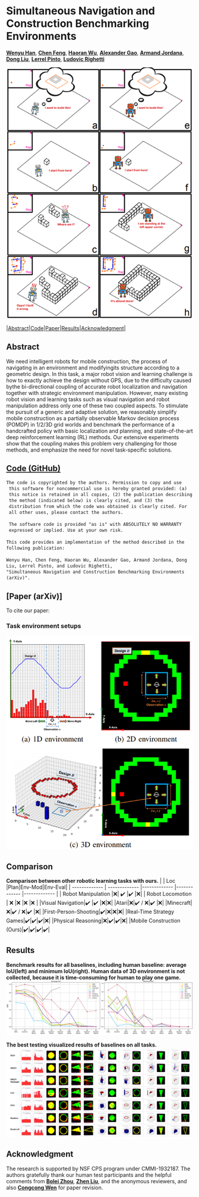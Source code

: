 # Simultaneous Navigation and Construction Benchmarking Environments

[**Wenyu Han**](https://github.com/WenyuHan-LiNa), [**Chen Feng**](https://engineering.nyu.edu/faculty/chen-feng), [**Haoran Wu**](https://www.linkedin.com/in/haoran-lucas-ng-4053471a0/), [**Alexander Gao**](https://www.alexandergao.com/), [**Armand Jordana**](https://wp.nyu.edu/machinesinmotion/people/), [**Dong Liu**](http://mechatronics.engineering.nyu.edu/people/phd-candidates/dongdong-liu.php), [**Lerrel Pinto**](https://www.lerrelpinto.com/), [**Ludovic Righetti**](https://wp.nyu.edu/machinesinmotion/89-2/)

![Overview](https://github.com/ai4ce/SNAC/blob/main/docs/figs/overview.PNG)

|[Abstract](#abstract)|[Code](#code-github)|[Paper](#paper-arxiv)|[Results](#results)|[Acknowledgment](#acknowledgment)|

## Abstract
We need intelligent robots for mobile construction, the process of navigating in an environment and modifyingits structure according to a geometric design. In this task, a major robot vision and learning challenge is how to exactly achieve the design without GPS, due to the difficulty caused bythe bi-directional coupling of accurate robot localization and navigation together with strategic environment manipulation. However, many existing robot vision and learning tasks such as visual navigation and robot manipulation address only one of these two coupled aspects. To stimulate the pursuit of a generic and adaptive solution, we reasonably simplify mobile construction as a partially observable Markov decision process (POMDP) in 1/2/3D grid worlds and benchmark the performance of a handcrafted policy with basic localization and planning, and state-of-the-art deep reinforcement learning (RL) methods. Our extensive experiments show that the coupling makes this problem very challenging for those methods, and emphasize the need for novel task-specific solutions.

## [Code (GitHub)](https://github.com/ai4ce/SNAC/tree/main/script)
```
The code is copyrighted by the authors. Permission to copy and use 
 this software for noncommercial use is hereby granted provided: (a)
 this notice is retained in all copies, (2) the publication describing
 the method (indicated below) is clearly cited, and (3) the
 distribution from which the code was obtained is clearly cited. For
 all other uses, please contact the authors.
 
 The software code is provided "as is" with ABSOLUTELY NO WARRANTY
 expressed or implied. Use at your own risk.

This code provides an implementation of the method described in the
following publication: 

Wenyu Han, Chen Feng, Haoran Wu, Alexander Gao, Armand Jordana, Dong Liu, Lerrel Pinto, and Ludovic Righetti,    
"Simultaneous Navigation and Construction Benchmarking Environments (arXiv)". 
``` 
## [Paper (arXiv)]
To cite our paper:

### Task environment setups  
![env](https://github.com/ai4ce/SNAC/raw/main/docs/figs/environment.PNG)

## Comparison 
**Comparison between other robotic learning tasks with ours.**
|   | Loc |Plan|Env-Mod|Env-Eval|
| ------------- | ------------- |------------- |------------- |------------- |
| Robot Manipulation |:x:| :heavy_check_mark:  |:heavy_check_mark: |:x:|
| Robot Locomotion  | :x: |:x: |:x: |:x: |
|Visual Navigation|:heavy_check_mark:  |:heavy_check_mark: |:x:|:x:|
|Atari|:x:|:heavy_check_mark: / :x:|:heavy_check_mark: |:x:|
|Minecraft|:x:|:heavy_check_mark: / :x:|:heavy_check_mark: |:x:|
|First-Person-Shooting|:heavy_check_mark:|:x:|:x:|:x:|
|Real-Time Strategy Games|:heavy_check_mark:|:heavy_check_mark:|:heavy_check_mark:|:x:|
|Physical Reasoning|:x:|:heavy_check_mark:|:heavy_check_mark:|:x:|
|Mobile Construction (Ours)|:heavy_check_mark:|:heavy_check_mark:|:heavy_check_mark:|:heavy_check_mark:|

## Results
**Benchmark results for all baselines, including human baseline: average IoU(left) and minimum IoU(right). Human data of 3D environment is not collected, because it is time-consuming for human to play one game.**
![Baseline_curve](https://github.com/ai4ce/SNAC/raw/main/docs/figs/result_curve.PNG)

**The best testing visualized results of baselines on all tasks.**
![Baseline_visualize](https://github.com/ai4ce/SNAC/raw/main/docs/figs/results_fig.PNG)

## Acknowledgment
 The research is supported by NSF CPS program under CMMI-1932187. The authors gratefully thank our human test participants and the helpful comments from [**Bolei Zhou**](http://bzhou.ie.cuhk.edu.hk/), [**Zhen Liu**](http://itszhen.com/), and the anonymous reviewers, and also [**Congcong Wen**](https://scholar.google.com/citations?hl=en&user=OTBgvCYAAAAJ) for paper revision.
